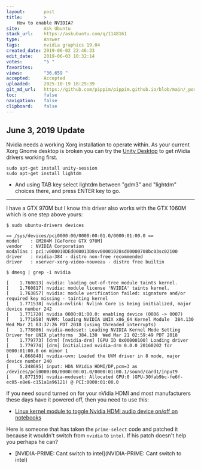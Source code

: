 ```yaml
---
layout:       post
title:        >
    How to enable NVIDIA?
site:         Ask Ubuntu
stack_url:    https://askubuntu.com/q/1148161
type:         Answer
tags:         nvidia graphics 19.04
created_date: 2019-06-02 22:46:33
edit_date:    2019-06-03 10:32:14
votes:        "5 "
favorites:    
views:        "36,659 "
accepted:     Accepted
uploaded:     2025-10-19 18:25:39
git_md_url:   https://github.com/pippim/pippim.github.io/blob/main/_posts/2019/2019-06-02-How-to-enable-NVIDIA_.md
toc:          false
navigation:   false
clipboard:    false
---
```


## June 3, 2019 Update

Nvidia needs a working Xorg installation to operate within. As your current Xorg Gnome desktop is broken you can try the [Unity Desktop][1] to get nVidia drivers working first. 

``` 
sudo apt-get install unity-session
sudo apt-get install lightdm 
```

- And using TAB key select lightdm between "gdm3" and "lightdm" choices there, and press ENTER key to go.

----------


I have a GTX 970M but I know this driver also works with the GTX 1060M which is one step above yours:

``` 
$ sudo ubuntu-drivers devices

== /sys/devices/pci0000:00/0000:00:01.0/0000:01:00.0 ==
model    : GM204M [GeForce GTX 970M]
vendor   : NVIDIA Corporation
modalias : pci:v000010DEd000013D8sv00001028sd00000708bc03sc02i00
driver   : nvidia-384 - distro non-free recommended
driver   : xserver-xorg-video-nouveau - distro free builtin

$ dmesg | grep -i nvidia

[    1.760813] nvidia: loading out-of-tree module taints kernel.
[    1.760817] nvidia: module license 'NVIDIA' taints kernel.
[    1.763857] nvidia: module verification failed: signature and/or required key missing - tainting kernel
[    1.771538] nvidia-nvlink: Nvlink Core is being initialized, major device number 242
[    1.771720] nvidia 0000:01:00.0: enabling device (0006 -> 0007)
[    1.771858] NVRM: loading NVIDIA UNIX x86_64 Kernel Module  384.130  Wed Mar 21 03:37:26 PDT 2018 (using threaded interrupts)
[    1.778086] nvidia-modeset: Loading NVIDIA Kernel Mode Setting Driver for UNIX platforms  384.130  Wed Mar 21 02:59:49 PDT 2018
[    1.779773] [drm] [nvidia-drm] [GPU ID 0x00000100] Loading driver
[    1.779774] [drm] Initialized nvidia-drm 0.0.0 20160202 for 0000:01:00.0 on minor 1
[    4.866848] nvidia-uvm: Loaded the UVM driver in 8 mode, major device number 240
[    5.248695] input: HDA NVidia HDMI/DP,pcm=3 as /devices/pci0000:00/0000:00:01.0/0000:01:00.1/sound/card1/input9
[    8.877159] nvidia-modeset: Allocated GPU:0 (GPU-30fab9bc-fe6f-ec05-e8e6-c151a1a96121) @ PCI:0000:01:00.0
```

If you need sound turned on for your nVidia HDMI and most manufacturers these days have it powered off, then you need to use this:

- [Linux kernel module to toggle Nvidia HDMI audio device on/off on notebooks][2]

Here is someone that has taken the `prime-select` code and patched it because it wouldn't switch from `nvidia` to `intel`. If his patch doesn't help you perhaps he can?

- [NVIDIA-PRIME: Cant switch to intel](NVIDIA-PRIME: Cant switch to intel)


  [1]: http://www.ubuntubuzz.com/2019/05/unity-desktop-on-ubuntu-1904.html
  [2]: https://github.com/hhfeuer/nvhda
